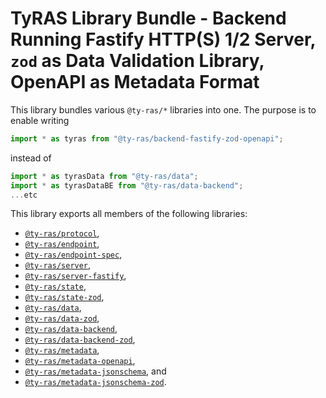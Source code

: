 # TyRAS Library Bundle - Backend Running Fastify HTTP(S) 1/2 Server, `zod` as Data Validation Library, OpenAPI as Metadata Format

This library bundles various `@ty-ras/*` libraries into one.
The purpose is to enable writing
```ts
import * as tyras from "@ty-ras/backend-fastify-zod-openapi";
```
instead of
```ts
import * as tyrasData from "@ty-ras/data";
import * as tyrasDataBE from "@ty-ras/data-backend";
...etc
```

This library exports all members of the following libraries:
- [`@ty-ras/protocol`](https://npmjs.com/package/@ty-ras/protocol),
- [`@ty-ras/endpoint`](https://npmjs.com/package/@ty-ras/endpoint),
- [`@ty-ras/endpoint-spec`](https://npmjs.com/package/@ty-ras/endpoint-spec),
- [`@ty-ras/server`](https://npmjs.com/package/@ty-ras/server),
- [`@ty-ras/server-fastify`](https://npmjs.com/package/@ty-ras/server-fastify),
- [`@ty-ras/state`](https://npmjs.com/package/@ty-ras/state),
- [`@ty-ras/state-zod`](https://npmjs.com/package/@ty-ras/state-zod),
- [`@ty-ras/data`](https://npmjs.com/package/@ty-ras/data),
- [`@ty-ras/data-zod`](https://npmjs.com/package/@ty-ras/data-zod),
- [`@ty-ras/data-backend`](https://npmjs.com/package/@ty-ras/data-backend),
- [`@ty-ras/data-backend-zod`](https://npmjs.com/package/@ty-ras/data-backend-zod),
- [`@ty-ras/metadata`](https://npmjs.com/package/@ty-ras/metadata),
- [`@ty-ras/metadata-openapi`](https://npmjs.com/package/@ty-ras/metadata-openapi),
- [`@ty-ras/metadata-jsonschema`](https://npmjs.com/package/@ty-ras/metadata-jsonschema`), and
- [`@ty-ras/metadata-jsonschema-zod`](https://npmjs.com/package/@ty-ras/metadata-jsonschema-zod).
